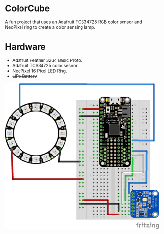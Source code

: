 # ColorCube
A fun project that uses an Adafruit TCS34725 RGB color sensor and NeoPixel ring to create a color sensing lamp.

# Hardware
* Adafruit Feather 32u4 Basic Proto.
* Adafruit TCS34725 color sesnor.
* NeoPixel 16 Pixel LED Ring.
* ~~LiPo Battery~~


![](Schematic.PNG)
